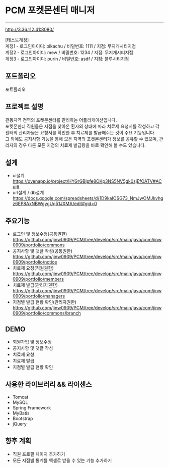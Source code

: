 # PCM 포켓몬센터 매니저
----------------------------------------------
http://3.36.112.41:8080/

[테스트계정]  
계정1 - 로그인아이디: pikachu / 비밀번호: 1111 / 지점: 무지개시티지점  
계정2 - 로그인아이디: mew / 비밀번호: 1234 / 지점: 무지개시티지점  
계정3 - 로그인아이디: purin / 비밀번호: asdf / 지점: 블루시티지점  


포트폴리오
-------
포트폴리오

프로젝트 설명
-----------------
관동지역 전역의 포켓몬센터를 관리하는 어플리케이션입니다.  
포켓몬센터 직원들은 지점을 찾아온 환자의 상태에 따라 치료제 요청서를 작성하고 각 센터의 관리자들은 요청서를 확인한 후 치료제를 발급해주는 것이 주요 기능입니다.  
그 외에도 공지사항 기능을 통해 모든 지역의 포켓몬센터가 정보를 공유할 수 있으며, 관리자의 경우 다른 모든 지점의 치료제 발급량을 바로 확인해 볼 수도 있습니다.  

설계
---
* ui설계  
https://ovenapp.io/project/HYGrGBlpfe8OKp3NS5NV5gk0sjEfOATV#ACqj6
* url설계 / db설계  
https://docs.google.com/spreadsheets/d/1D9kaIOSG73_NmJwOMJkvhgz6EP8AxNBWgygUq51JXMA/edit#gid=0

주요기능
------
* 로그인 및 정보수정(공통권한)  
https://github.com/jinw0909/PCM/tree/develop/src/main/java/com/jinw0909/portfolio/commons
* 공지사항 및 댓글 작성(공통권한)  
https://github.com/jinw0909/PCM/tree/develop/src/main/java/com/jinw0909/portfolio/notice
* 치료제 요청(직원권한)  
https://github.com/jinw0909/PCM/tree/develop/src/main/java/com/jinw0909/portfolio/members
* 치료제 발급(관리자권한)  
https://github.com/jinw0909/PCM/tree/develop/src/main/java/com/jinw0909/portfolio/managers
* 지점별 발급 현황 확인(관리자권한)
https://github.com/jinw0909/PCM/tree/develop/src/main/java/com/jinw0909/portfolio/commons/branch

DEMO
-----
* 회원가입 및 정보수정
* 공지사항 및 댓글 작성
* 치료제 요청
* 치료제 발급
* 지점별 발급 현황 확인

사용한 라이브러리 && 라이센스
-----------------------
* Tomcat
* MySQL
* Spring Framework
* MyBatis
* Bootstrap
* jQuery

향후 계획
------
* 직원 프로필 페이지 추가하기
* 모든 지점별 통계를 엑셀로 받을 수 있는 기능 추가하기
